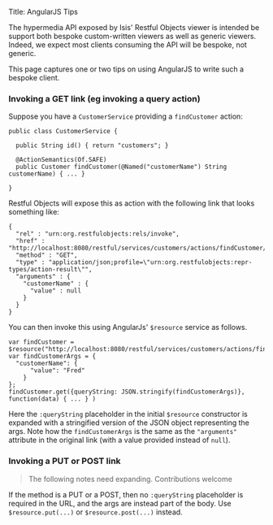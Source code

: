 Title: AngularJS Tips

[//]: # (content copied to _user-guide_xxx)

The hypermedia API exposed by Isis' Restful Objects viewer is intended be support both bespoke custom-written viewers as well as generic viewers.  Indeed, we expect most clients consuming the API will be bespoke, not generic.

This page captures one or two tips on using AngularJS to write such a bespoke client.

### Invoking a GET link (eg invoking a query action)

Suppose you have a `CustomerService` providing a `findCustomer` action:

    public class CustomerService {

      public String id() { return "customers"; }
    
      @ActionSemantics(Of.SAFE)
      public Customer findCustomer(@Named("customerName") String customerName) { ... }
  
    }
  
Restful Objects will expose this as action with the following link that looks something like:

    {
      "rel" : "urn:org.restfulobjects:rels/invoke",
      "href" : "http://localhost:8080/restful/services/customers/actions/findCustomer/invoke",
      "method" : "GET",
      "type" : "application/json;profile=\"urn:org.restfulobjects:repr-types/action-result\"",
      "arguments" : {
        "customerName" : {
          "value" : null
        }
      }
    }  
  
You can then invoke this using AngularJs' `$resource` service as follows.  

    var findCustomer = $resource("http://localhost:8080/restful/services/customers/actions/findCustomer/invoke?:queryString");
    var findCustomerArgs = { 
      "customerName": { 
          "value": "Fred" 
        }
    };
    findCustomer.get({queryString: JSON.stringify(findCustomerArgs)}, function(data) { ... } )

Here the `:queryString` placeholder in the initial `$resource` constructor is expanded with a stringified version of the JSON object representing the args.  Note how the `findCustomerArgs` is the same as the `"arguments"` attribute in the original link (with a value provided instead of `null`).

### Invoking a PUT or POST link

> The following notes need expanding.  Contributions welcome

If the method is a PUT or a POST, then no `:queryString` placeholder is required in the URL, and the args are instead part of the body.  Use `$resource.put(...)` or `$resource.post(...)` instead.

